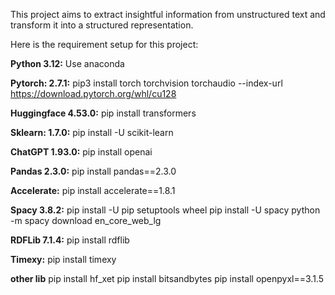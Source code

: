 This project aims to extract insightful information from unstructured text and transform it into a structured representation.

Here is the requirement setup for this project:

**Python 3.12:**
Use anaconda 

**Pytorch: 2.7.1:** 
pip3 install torch torchvision torchaudio --index-url https://download.pytorch.org/whl/cu128

**Huggingface 4.53.0:**
pip install transformers

**Sklearn: 1.7.0:**
pip install -U scikit-learn

**ChatGPT 1.93.0:** 
pip install openai

**Pandas 2.3.0:**
pip install pandas==2.3.0

**Accelerate:**
pip install accelerate==1.8.1

**Spacy 3.8.2:**
pip install -U pip setuptools wheel
pip install -U spacy
python -m spacy download en_core_web_lg

**RDFLib 7.1.4:**
pip install rdflib

**Timexy:**
pip install timexy

**other lib**
pip install hf_xet
pip install bitsandbytes
pip install openpyxl==3.1.5
